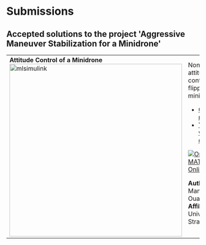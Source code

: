 # Submissions

## Accepted solutions to the project 'Aggressive Maneuver Stabilization for a Minidrone'
<table>
<tr class="odd">
<td>
<b>Attitude Control of a Minidrone</b><br>
<img src="https://gist.githubusercontent.com/robertogl/e0115dc303472a9cfd52bbbc8edb7665/raw/agressivemanuvre3.png" alt="mlsimulink" width="450"/>
</td>
<td> 
Non-linear attitude control of a flipping minidrone<br>
<ul>
<li><a href="https://github.com/ouafi98/project-230/">GitHub repository</a></li>
<li><a href="https://www.youtube.com/watch?v=S1a9L4clW38">YouTube video demo</a></li></ul>

[![Open in MATLAB Online](https://www.mathworks.com/images/responsive/global/open-in-matlab-online.svg)](https://matlab.mathworks.com/open/github/v1?repo=ouafi98/project-230)

**Author:** Mandela Ouafo</br>
**Affiliation:** University of Strasbourg
</td>
</tr>
</table>

